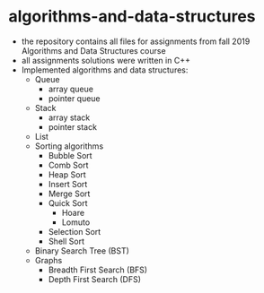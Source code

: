 # algorithms-and-data-structures

- the repository contains all files for assignments from fall 2019 Algorithms and Data Structures course
- all assignments solutions were written in C++
- Implemented algorithms and data structures:
    - Queue
        - array queue
        - pointer queue
    - Stack
        - array stack
        - pointer stack
    - List
    - Sorting algorithms
        - Bubble Sort
        - Comb Sort
        - Heap Sort
        - Insert Sort
        - Merge Sort
        - Quick Sort
            - Hoare
            - Lomuto
        - Selection Sort
        - Shell Sort
    - Binary Search Tree (BST)
    - Graphs
        - Breadth First Search (BFS)
        - Depth First Search (DFS)
